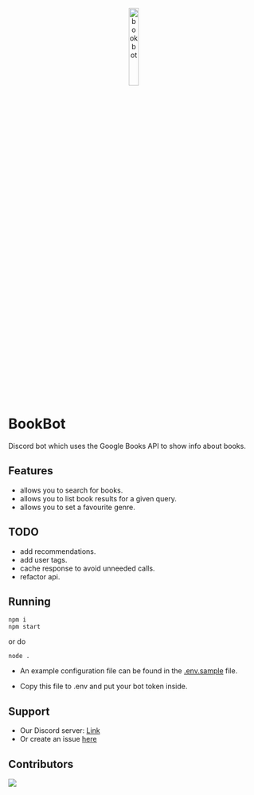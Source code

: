 <p align=center>
	<img src="https://media.discordapp.net/attachments/948141108402225184/948890934840528937/Untitled_design.png" alt=bookbot height=20% width=20%>
</p>

# BookBot

Discord bot which uses the Google Books API to show info about books.

## Features

-   allows you to search for books.
-   allows you to list book results for a given query.
-   allows you to set a favourite genre.

## TODO

-   add recommendations.
-   add user tags.
-   cache response to avoid unneeded calls.
-   refactor api.

## Running

```
npm i
npm start
```

or do

```
node .
```

-   An example configuration file can be found in the [.env.sample](./.env.sample) file.

-   Copy this file to .env and put your bot token inside.

## Support

-   Our Discord server: [Link](https://discord.gg/zxrrTEDkMg)
-   Or create an issue [here](https://github.com/Idlidev/bookbot/issues/new)

## Contributors

<a href="https://github.com/Idlidev/bookbot/graphs/contributors">
	<img src="https://contrib.rocks/image?repo=Idlidev/bookbot" />
</a>
